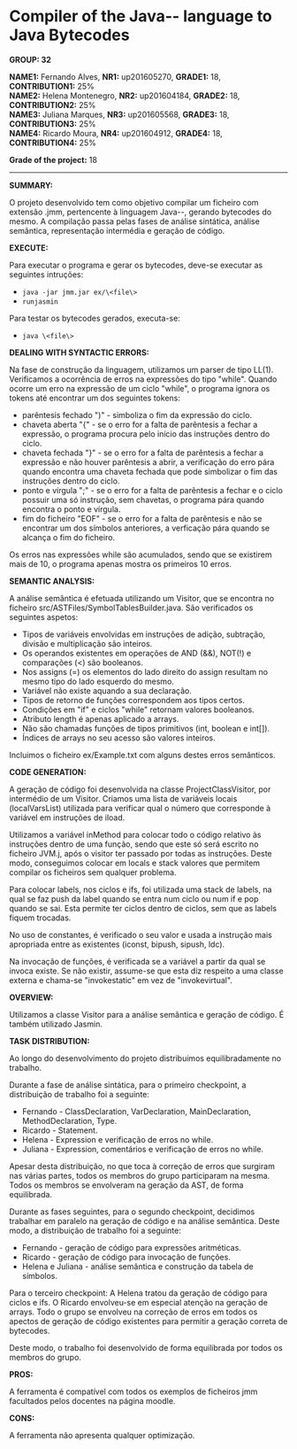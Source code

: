 # Compiler of the Java-- language to Java Bytecodes

**GROUP: 32** 

**NAME1:** Fernando Alves, **NR1:** up201605270, **GRADE1:** 18, **CONTRIBUTION1:** 25% <br>
**NAME2:** Helena Montenegro, **NR2:** up201604184, **GRADE2:** 18, **CONTRIBUTION2:** 25% <br>
**NAME3:** Juliana Marques, **NR3:** up201605568, **GRADE3:** 18, **CONTRIBUTION3:** 25% <br>
**NAME4:** Ricardo Moura, **NR4:** up201604912, **GRADE4:** 18, **CONTRIBUTION4:** 25%  <br>


**Grade of the project:** 18


---


**SUMMARY:**

O projeto desenvolvido tem como objetivo compilar um ficheiro com extensão .jmm, pertencente à linguagem Java-\-, gerando bytecodes do mesmo. A compilação passa pelas fases de análise sintática, análise semântica, representação intermédia e geração de código.

**EXECUTE:**

Para executar o programa e gerar os bytecodes, deve-se executar as seguintes intruções:
* `java -jar jmm.jar ex/\<file\>`
* `runjasmin`

Para testar os bytecodes gerados, executa-se: 
* `java \<file\>` 

**DEALING WITH SYNTACTIC ERRORS:**

Na fase de construção da linguagem, utilizamos um parser de tipo LL(1).
Verificamos a ocorrência de erros na expressões do tipo "while". Quando ocorre um erro na expressão de um ciclo "while", o programa ignora os tokens até encontrar um dos seguintes tokens:

* parêntesis fechado ")" - simboliza o fim da expressão do ciclo.
* chaveta aberta "{" - se o erro for a falta de parêntesis a fechar a expressão, o programa procura pelo início das instruções dentro do ciclo.
* chaveta fechada "}" - se o erro for a falta de parêntesis a fechar a expressão e não houver parêntesis a abrir, a verificação do erro pára quando encontra uma chaveta fechada que pode simbolizar o fim das instruções dentro do ciclo.
* ponto e vírgula ";" - se o erro for a falta de parêntesis a fechar e o ciclo possuir uma só instrução, sem chavetas, o programa pára quando encontra o ponto e vírgula.
* fim do ficheiro "EOF" - se o erro for a falta de parêntesis e não se encontrar um dos símbolos anteriores, a verficação pára quando se alcança o fim do ficheiro.

Os erros nas expressões while são acumulados, sendo que se existirem mais de 10, o programa apenas mostra os primeiros 10 erros.


**SEMANTIC ANALYSIS:** 

A análise semântica é efetuada utilizando um Visitor, que se encontra no ficheiro src/ASTFiles/SymbolTablesBuilder.java.
São verificados os seguintes aspetos:

* Tipos de variáveis envolvidas em instruções de adição, subtração, divisão e multiplicação são inteiros. 
* Os operandos existentes em operações de AND (&&), NOT(!) e comparações (<) são booleanos. 
* Nos assigns (=) os elementos do lado direito do assign resultam no mesmo tipo do lado esquerdo do mesmo.
* Variável não existe aquando a sua declaração.
* Tipos de retorno de funções correspondem aos tipos certos.
* Condições em "if" e ciclos "while" retornam valores booleanos.
* Atributo length é apenas aplicado a arrays.
* Não são chamadas funções de tipos primitivos (int, boolean e int[]).
* Índices de arrays no seu acesso são valores inteiros.

Incluimos o ficheiro ex/Example.txt com alguns destes erros semânticos.

**CODE GENERATION:**

A geração de código foi desenvolvida na classe ProjectClassVisitor, por intermédio de um Visitor. Criamos uma lista de variáveis locais (localVarsList) utilizada para verificar qual o número que corresponde à variável em instruções de iload.

Utilizamos a variável inMethod para colocar todo o código relativo às instruções dentro de uma função, sendo que este só será escrito no ficheiro JVM.j, após o visitor ter passado por todas as instruções. Deste modo, conseguimos colocar em locals e stack valores que permitem compilar os ficheiros sem qualquer problema.

Para colocar labels, nos ciclos e ifs, foi utilizada uma stack de labels, na qual se faz push da label quando se entra num ciclo ou num if e pop quando se sai. Esta permite ter ciclos dentro de ciclos, sem que as labels fiquem trocadas.

No uso de constantes, é verificado o seu valor e usada a instrução mais apropriada entre as existentes (iconst, bipush, sipush, ldc).

Na invocação de funções, é verificada se a variável a partir da qual se invoca existe. Se não existir, assume-se que esta diz respeito a uma classe externa e chama-se "invokestatic" em vez de "invokevirtual".

**OVERVIEW:**

Utilizamos a classe Visitor para a análise semântica e geração de código. É também utilizado Jasmin.

**TASK DISTRIBUTION:** 

Ao longo do desenvolvimento do projeto distribuimos equilibradamente no trabalho.

Durante a fase de análise sintática, para o primeiro checkpoint, a distribuição de trabalho foi a seguinte:
* Fernando - ClassDeclaration, VarDeclaration, MainDeclaration, MethodDeclaration, Type.
* Ricardo - Statement.
* Helena - Expression e verificação de erros no while.
* Juliana - Expression, comentários e verificação de erros no while.

Apesar desta distribuição, no que toca à correção de erros que surgiram nas várias partes, todos os membros do grupo participaram na mesma. Todos os membros se envolveram na geração da AST, de forma equilibrada.

Durante as fases seguintes, para o segundo checkpoint, decidimos trabalhar em paralelo na geração de código e na análise semântica. Deste modo, a distribuição de trabalho foi a seguinte:
* Fernando - geração de código para expressões aritméticas.
* Ricardo - geração de código para invocação de funções.
* Helena e Juliana - análise semântica e construção da tabela de símbolos.

Para o terceiro checkpoint:
A Helena tratou da geração de código para ciclos e ifs. O Ricardo envolveu-se em especial atenção na geração de arrays. Todo o grupo se envolveu na correção de erros em todos os apectos de geração de código existentes para permitir a geração correta de bytecodes.

Deste modo, o trabalho foi desenvolvido de forma equilibrada por todos os membros do grupo.

**PROS:**

A ferramenta é compatível com todos os exemplos de ficheiros jmm facultados pelos docentes na página moodle. 

**CONS:** 

A ferramenta não apresenta qualquer optimização.
